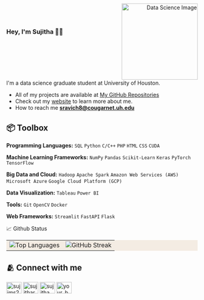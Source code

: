 ### Hey, I'm Sujitha 👋🏽  
<div align="right">
  
  <img src="https://www.google.com/url?sa=i&url=https%3A%2F%2Fkarriere.fresenius.de%2Fen-US%2Fdigital-careers%2Ffocus-on-data-science&psig=AOvVaw1WXVJ7AdsGRRsAC8OQZ4n0&ust=1711313866884000&source=images&cd=vfe&opi=89978449&ved=0CBIQjRxqFwoTCJiq9oyji4UDFQAAAAAdAAAAABAE" alt="Data Science Image" width="200" height="200" style="margin-top: -100px;">
</div>
I'm a data science graduate student at University of Houston.

- All of my projects are available at [My GitHub Repositories](https://github.com/sujims22?tab=repositories)
- Check out my [website](https://sujims22.github.io/sujitharavichandran/) to learn more about me.
- How to reach me **sravich8@cougarnet.uh.edu**

## 📦 Toolbox

**Programming Languages:** `SQL` `Python` `C/C++` `PHP` `HTML` `CSS` `CUDA`

**Machine Learning Frameworks:** `NumPy` `Pandas` `Scikit-Learn` `Keras` `PyTorch` `TensorFlow`

**Big Data and Cloud:** `Hadoop` `Apache Spark` `Amazon Web Services (AWS)` `Microsoft Azure` `Google Cloud Platform (GCP)`

**Data Visualization:** `Tableau` `Power BI`

**Tools:** `Git` `OpenCV` `Docker`

**Web Frameworks:** `Streamlit` `FastAPI` `Flask`




:chart_with_upwards_trend: Github Status

<div align="center" style="background-color:#F4ECE3;">
  <table>
    <tr>
      <td>
        <img src="https://github-readme-stats.vercel.app/api/top-langs/?username=sujims22&layout=compact&bg_color=F4ECE3&title_color=6B8E23&text_color=000000" alt="Top Languages" />
      </td>
      <td>
        <img src="https://github-readme-streak-stats.herokuapp.com/?user=sujims22&background=F4ECE3&stroke=000000&ring=6B8E23&fire=6B8E23&currStreakNum=000000&sideNums=000000&currStreakLabel=6B8E23&sideLabels=6B8E23" alt="GitHub Streak" />
      </td>
    </tr>
  </table>
</div>


## 🫂 Connect with me 
<p align="left">
<a href="https://twitter.com/sujitharav78067" target="blank"><img align="center" src="https://raw.githubusercontent.com/rahuldkjain/github-profile-readme-generator/master/src/images/icons/Social/twitter.svg" alt="sujims22" height="30" width="40" /></a>
<a href="https://www.linkedin.com/in/sujitharavichandran" target="blank"><img align="center" src="https://raw.githubusercontent.com/rahuldkjain/github-profile-readme-generator/master/src/images/icons/Social/linked-in-alt.svg" alt="sujitharavichandran" height="30" width="40" /></a>
<a href="https://www.instagram.com/sujitha._.ravichandran/" target="blank"><img align="center" src="https://raw.githubusercontent.com/rahuldkjain/github-profile-readme-generator/master/src/images/icons/Social/instagram.svg" alt="sujitha" height="30" width="40" /></a>
<a href="https://www.buymeacoffee.com/sujithams2s" target="blank">
    <img align="center" src="https://www.buymeacoffee.com/assets/img/guidelines/download-assets-sm-2.svg" alt="your_buymeacoffee_username" height="30" width="40" />
</a>
</p>







